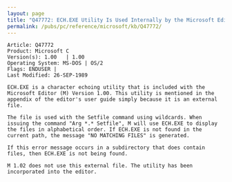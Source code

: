 ```yaml
---
layout: page
title: "Q47772: ECH.EXE Utility Is Used Internally by the Microsoft Editor"
permalink: /pubs/pc/reference/microsoft/kb/Q47772/
---
```


	Article: Q47772
	Product: Microsoft C
	Version(s): 1.00   | 1.00
	Operating System: MS-DOS | OS/2
	Flags: ENDUSER |
	Last Modified: 26-SEP-1989
	
	ECH.EXE is a character echoing utility that is included with the
	Microsoft Editor (M) Version 1.00. This utility is mentioned in the
	appendix of the editor's user guide simply because it is an external
	file.
	
	The file is used with the Setfile command using wildcards. When
	issuing the command "Arg *.* Setfile", M will use ECH.EXE to display
	the files in alphabetical order. If ECH.EXE is not found in the
	current path, the message "NO MATCHING FILES" is generated.
	
	If this error message occurs in a subdirectory that does contain
	files, then ECH.EXE is not being found.
	
	M 1.02 does not use this external file. The utility has been
	incorporated into the editor.
